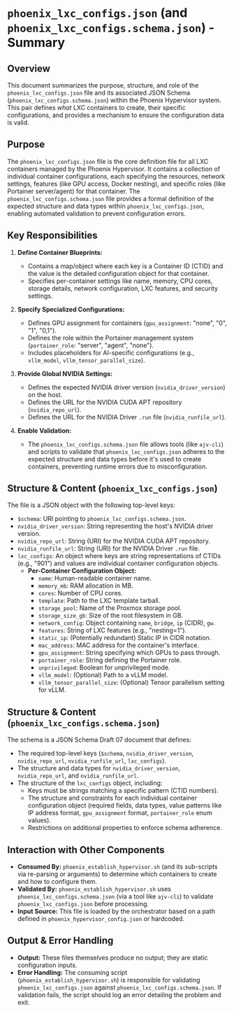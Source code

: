 # `phoenix_lxc_configs.json` (and `phoenix_lxc_configs.schema.json`) - Summary

## Overview

This document summarizes the purpose, structure, and role of the `phoenix_lxc_configs.json` file and its associated JSON Schema (`phoenix_lxc_configs.schema.json`) within the Phoenix Hypervisor system. This pair defines *what* LXC containers to create, their specific configurations, and provides a mechanism to ensure the configuration data is valid.

## Purpose

The `phoenix_lxc_configs.json` file is the core definition file for all LXC containers managed by the Phoenix Hypervisor. It contains a collection of individual container configurations, each specifying the resources, network settings, features (like GPU access, Docker nesting), and specific roles (like Portainer server/agent) for that container. The `phoenix_lxc_configs.schema.json` file provides a formal definition of the expected structure and data types within `phoenix_lxc_configs.json`, enabling automated validation to prevent configuration errors.

## Key Responsibilities

1.  **Define Container Blueprints:**
    *   Contains a map/object where each key is a Container ID (CTID) and the value is the detailed configuration object for that container.
    *   Specifies per-container settings like name, memory, CPU cores, storage details, network configuration, LXC features, and security settings.

2.  **Specify Specialized Configurations:**
    *   Defines GPU assignment for containers (`gpu_assignment`: "none", "0", "1", "0,1").
    *   Defines the role within the Portainer management system (`portainer_role`: "server", "agent", "none").
    *   Includes placeholders for AI-specific configurations (e.g., `vllm_model`, `vllm_tensor_parallel_size`).

3.  **Provide Global NVIDIA Settings:**
    *   Defines the expected NVIDIA driver version (`nvidia_driver_version`) on the host.
    *   Defines the URL for the NVIDIA CUDA APT repository (`nvidia_repo_url`).
    *   Defines the URL for the NVIDIA Driver `.run` file (`nvidia_runfile_url`).

4.  **Enable Validation:**
    *   The `phoenix_lxc_configs.schema.json` file allows tools (like `ajv-cli`) and scripts to validate that `phoenix_lxc_configs.json` adheres to the expected structure and data types before it's used to create containers, preventing runtime errors due to misconfiguration.

## Structure & Content (`phoenix_lxc_configs.json`)

The file is a JSON object with the following top-level keys:

*   `$schema`: URI pointing to `phoenix_lxc_configs.schema.json`.
*   `nvidia_driver_version`: String representing the host's NVIDIA driver version.
*   `nvidia_repo_url`: String (URI) for the NVIDIA CUDA APT repository.
*   `nvidia_runfile_url`: String (URI) for the NVIDIA Driver `.run` file.
*   `lxc_configs`: An object where keys are string representations of CTIDs (e.g., "901") and values are individual container configuration objects.
    *   **Per-Container Configuration Object:**
        *   `name`: Human-readable container name.
        *   `memory_mb`: RAM allocation in MB.
        *   `cores`: Number of CPU cores.
        *   `template`: Path to the LXC template tarball.
        *   `storage_pool`: Name of the Proxmox storage pool.
        *   `storage_size_gb`: Size of the root filesystem in GB.
        *   `network_config`: Object containing `name`, `bridge`, `ip` (CIDR), `gw`.
        *   `features`: String of LXC features (e.g., "nesting=1").
        *   `static_ip`: (Potentially redundant) Static IP in CIDR notation.
        *   `mac_address`: MAC address for the container's interface.
        *   `gpu_assignment`: String specifying which GPUs to pass through.
        *   `portainer_role`: String defining the Portainer role.
        *   `unprivileged`: Boolean for unprivileged mode.
        *   `vllm_model`: (Optional) Path to a vLLM model.
        *   `vllm_tensor_parallel_size`: (Optional) Tensor parallelism setting for vLLM.

## Structure & Content (`phoenix_lxc_configs.schema.json`)

The schema is a JSON Schema Draft 07 document that defines:

*   The required top-level keys (`$schema`, `nvidia_driver_version`, `nvidia_repo_url`, `nvidia_runfile_url`, `lxc_configs`).
*   The structure and data types for `nvidia_driver_version`, `nvidia_repo_url`, and `nvidia_runfile_url`.
*   The structure of the `lxc_configs` object, including:
    *   Keys must be strings matching a specific pattern (CTID numbers).
    *   The structure and constraints for each individual container configuration object (required fields, data types, value patterns like IP address format, `gpu_assignment` format, `portainer_role` enum values).
    *   Restrictions on additional properties to enforce schema adherence.

## Interaction with Other Components

*   **Consumed By:** `phoenix_establish_hypervisor.sh` (and its sub-scripts via re-parsing or arguments) to determine which containers to create and how to configure them.
*   **Validated By:** `phoenix_establish_hypervisor.sh` uses `phoenix_lxc_configs.schema.json` (via a tool like `ajv-cli`) to validate `phoenix_lxc_configs.json` before processing.
*   **Input Source:** This file is loaded by the orchestrator based on a path defined in `phoenix_hypervisor_config.json` or hardcoded.

## Output & Error Handling

*   **Output:** These files themselves produce no output; they are static configuration inputs.
*   **Error Handling:** The consuming script (`phoenix_establish_hypervisor.sh`) is responsible for validating `phoenix_lxc_configs.json` against `phoenix_lxc_configs.schema.json`. If validation fails, the script should log an error detailing the problem and exit.